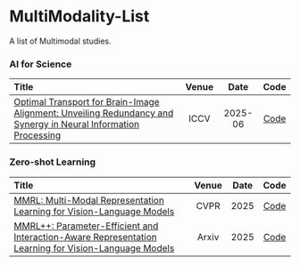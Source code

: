 # MultiModality-List

A list of Multimodal studies.

### AI for Science
|  Title  |   Venue  |   Date   |   Code   |
|:--------|:--------:|:--------:|:--------:|
| [Optimal Transport for Brain-Image Alignment: Unveiling Redundancy and Synergy in Neural Information Processing](https://arxiv.org/pdf/2503.10663)  | ICCV | 2025-06 | [Code](https://github.com/NKUShaw/OT-Alignment4brain-to-image) | 


### Zero-shot Learning
|  Title  |   Venue  |   Date   |   Code   |
|:--------|:--------:|:--------:|:--------:|
| [MMRL: Multi-Modal Representation Learning for Vision-Language Models](https://arxiv.org/abs/2503.08497)  | CVPR | 2025 | [Code](https://github.com/yunncheng/MMRL) | 
| [MMRL++: Parameter-Efficient and Interaction-Aware Representation Learning for Vision-Language Models](https://arxiv.org/abs/2505.10088)  | Arxiv | 2025 | [Code](https://github.com/yunncheng/MMRL) | 
